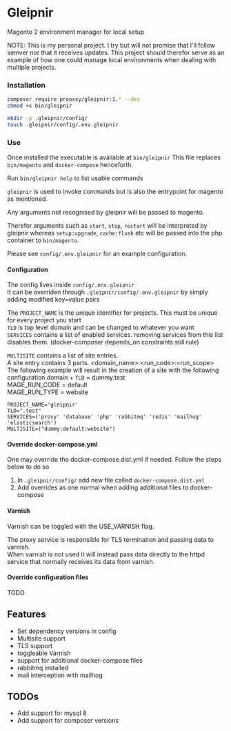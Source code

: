 # Gleipnir

Magento 2 environment manager for local setup

NOTE: This is my personal project. I try but will not promise that I'll follow semver nor that it receives updates. This project should therefor serve as an example of how one could manage local environments when dealing with multiple projects.

### Installation

```bash
composer require prooxxy/gleipnir:1.* --dev
chmod +x bin/gleipnir

mkdir -p .gleipnir/config/
touch .gleipnir/config/.env.gleipnir
```

### Use

Once installed the executable is available at `bin/gleipnir`
This file replaces `bin/magento` and `docker-compose` henceforth.

Run `bin/gleipnir help` to list usable commands

`gleipnir` is used to invoke commands but is also the entrypoint for magento as mentioned.

Any arguments not recognised by gleipnir will be passed to magento.

Therefor arguments such as `start`, `stop`, `restart` will be interpreted by gleipnir whereas `setup:upgrade`, `cache:flush` etc will be passed into the php container to `bin/magento`.

Please see `config/.env.gleipnir` for an example configuration.

#### Configuration

The config lives inside `config/.env.gleipnir`  
It can be overriden through `.gleipnir/config/.env.gleipnir` by simply adding modified key=value pairs

The `PROJECT_NAME` is the unique identifier for projects. This must be unique for every project you start  
`TLD` is top level domain and can be changed to whatever you want  
`SERVICES` contains a list of enabled services. removing services from this list disables them. (docker-composer depends_on constraints still rule)

`MULTISITE` contains a list of site entries.  
A site entry contains 3 parts. <domain_name>:<run_code>:<run_scope>
The following example will result in the creation of a site with the following configuration
domain + `TLD` = dummy.test  
MAGE_RUN_CODE = default  
MAGE_RUN_TYPE = website

```
PROJECT_NAME='gleipnir'
TLD=".test"
SERVICES=('proxy' 'database' 'php' 'rabbitmq' 'redis' 'mailhog' 'elasticsearch')
MULTISITE=("dummy:default:website")
```

#### Override docker-compose.yml

One may override the docker-compose.dist.yml if needed. Follow the steps below to do so
1. In `.gleipnir/config/` add new file called `docker-compose.dist.yml`
2. Add overrides as one normal when adding additional files to docker-compose

#### Varnish

Varnish can be toggled with the USE_VARNISH flag.  

The proxy service is responsible for TLS termination and passing data to varnish.  
When varnish is not used it will instead pass data directly to the httpd service that normally receives its data from varnish.

#### Override configuration files

TODO

## Features

* Set dependency versions in config
* Multisite support
* TLS support
* toggleable Varnish
* support for additional docker-compose files
* rabbitmq installed
* mail interception with mailhog

## TODOs
* Add support for mysql 8
* Add support for composer versions